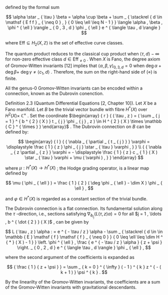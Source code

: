 defined by the formal sum

$$
\alpha \star _ { \tau } \beta = \alpha \cup \beta + \sum _ { \stackrel { d \in \mathsf { E f f } _ { \neq 0 } , } { 0 \leq \ell \leq N - 1 } } \langle \alpha , \beta , \phi ^ { \ell } \rangle _ { 0 , 3 , d } \phi _ { \ell } e ^ { \langle \tau , d \rangle }
$$

where ${ \mathsf { E f f } } \subseteq H _ { 2 } ( X , \mathbb { Z } )$ is the set of effective curve classes.

The quantum product reduces to the classical cup product when $\langle \tau , d \rangle  - \infty$ for non-zero effective class $d \in \mathsf { E f f } _ { \neq 0 }$ . When $X$ is Fano, the degree axiom of Gromov-Witten invariants [12] implies that $\langle \alpha , \beta , \gamma \rangle _ { 0 , 3 , d } = 0$ when $\deg \alpha + \deg \beta +$ $\deg \gamma \neq \langle c _ { 1 } , d \rangle$ . Therefore, the sum on the right-hand side of $( \diamond )$ is finite.

All the genus-0 Gromov-Witten invariants can be encoded within a connection, known as the Dubrovin conenction.

Definition 2.3 (Quantum Differential Equations [2, Chapter 10]). Let $X$ be a Fano manifold. Let $B$ be the trivial vector bundle with fibre $H ^ { * } ( X )$ over $H ^ { 2 } ( X ) \times$ $\mathbb { C } ^ { \times }$ . Set the coordinate $\begin{array} { r } { ( \tau , z ) = ( \sum _ { j = 1 } ^ { b ^ { 2 } ( X ) } t _ { j } \phi _ { j } , z ) \in H ^ { 2 } ( X ) \times \mathbb { C } ^ { \times } } \end{array}$ . The Dubrovin connection on $B$ can be defined by:

$$
\begin{array} { l } { { \nabla _ { \partial _ { t _ { j } } } \varphi = \displaystyle \frac { 1 } { z } \phi _ { j } \star _ { \tau } \varphi , } } \\ { { \nabla _ { z \partial _ { z } } \varphi = - \displaystyle \frac { 1 } { z } c _ { 1 } ( X ) \star _ { \tau } \varphi + \mu ( \varphi ) , } } \end{array}
$$

where $\mu : H ^ { * } ( X ) \to H ^ { * } ( X )$ ; the Hodge grading operator, is a linear map defined by

$$
\mu ( \phi _ { \ell } ) = \frac { 1 } { 2 } ( \deg \phi _ { \ell } - \dim X ) \phi _ { \ell } ,
$$

and $\varphi \in H ^ { \ast } ( X )$ is regarded as a constant section of the trivial bundle.

The Dubrovin connection is a flat connection. Its fundamental solution along the $\tau$ -direction, i.e., sections satisfying $\nabla _ { \partial _ { t _ { j } } } \big ( L ( \tau , z ) \alpha \big ) = 0$ for all $j = 1 , \ldots , b ^ { \dot { 2 } } ( X )$ , can be given by

$$
L ( \tau , z ) \alpha : = e ^ { - \tau / z } \alpha - \sum _ { \stackrel { d \in \in \mathbb { E } \mathsf { f } \mathsf { f } _ { \neq 0 } } { 0 \leq \ell \leq \dim H ^ { * } ( X ) - 1 } } \left. \phi ^ { \ell } , \frac { e ^ { - \tau / z } \alpha } { z + \psi } \right. _ { 0 , 2 , d } e ^ { \langle \tau , d \rangle } \phi _ { \ell } ,
$$

where the second argument of the coefficients is expanded as

$$
{ \frac { 1 } { z + \psi } } = \sum _ { k = 0 } ^ { \infty } ( - 1 ) ^ { k } z ^ { - ( k + 1 ) } \psi ^ { k } .
$$

By the linearilty of the Gromov-Witten invariants, the coefficients are a sum of the Gromov-Witten invariants with gravitational descendants.